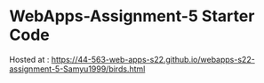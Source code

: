 # WebApps-Assignment-5 Starter Code


 Hosted at : https://44-563-web-apps-s22.github.io/webapps-s22-assignment-5-Samyu1999/birds.html
 
